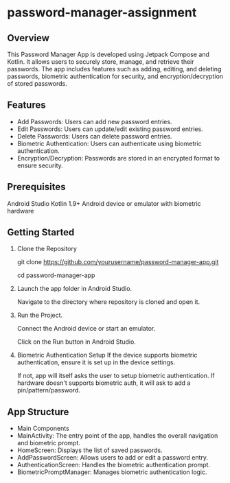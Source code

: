 # password-manager-assignment
## Overview
This Password Manager App is developed using Jetpack Compose and Kotlin. It allows users to securely store, manage, and retrieve their passwords. The app includes features such as adding, editing, and deleting passwords, biometric authentication for security, and encryption/decryption of stored passwords.

## Features
 - Add Passwords: Users can add new password entries.
 - Edit Passwords: Users can update/edit existing password entries.
 - Delete Passwords: Users can delete password entries.
 - Biometric Authentication: Users can authenticate using biometric authentication.
 - Encryption/Decryption: Passwords are stored in an encrypted format to ensure security.

## Prerequisites
  Android Studio
  Kotlin 1.9+
  Android device or emulator with biometric hardware

## Getting Started
1. Clone the Repository
   
   git clone https://github.com/yourusername/password-manager-app.git

   cd password-manager-app
2. Launch the app folder in Android Studio.

   Navigate to the directory where repository is cloned and open it.
3. Run the Project.

   Connect the Android device or start an emulator.

   Click on the Run button in Android Studio.
4. Biometric Authentication Setup
   If the device supports biometric authentication, ensure it is set up in the device settings.
    
   If not, app will itself asks the user to setup biometric authentication. If hardware doesn't supports biometric auth, it will ask to add a pin/pattern/password.

## App Structure
 - Main Components
 - MainActivity: The entry point of the app, handles the overall navigation and biometric prompt.
 - HomeScreen: Displays the list of saved passwords.
 - AddPasswordScreen: Allows users to add or edit a password entry.
 - AuthenticationScreen: Handles the biometric authentication prompt.
 - BiometricPromptManager: Manages biometric authentication logic.
